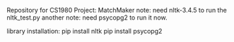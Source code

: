 Repository for CS1980 Project: MatchMaker
note: need nltk-3.4.5 to run the nltk_test.py
another note: need psycopg2 to run it now.

library installation:
pip install nltk
pip install psycopg2
